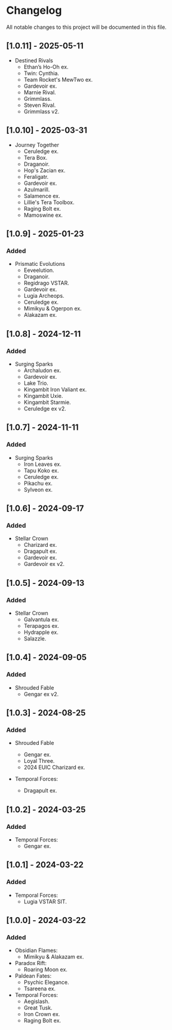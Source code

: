 # Changelog

All notable changes to this project will be documented in this file.

## [1.0.11] - 2025-05-11

- Destined Rivals
  - Ethan’s Ho-Oh ex.
  - Twin: Cynthia.
  - Team Rocket's MewTwo ex.
  - Gardevoir ex.
  - Marnie Rival.
  - Grimmlass.
  - Steven Rival.
  - Grimmlass v2.

## [1.0.10] - 2025-03-31

- Journey Together
  - Ceruledge ex.
  - Tera Box.
  - Draganoir.
  - Hop's Zacian ex.
  - Feraligatr.
  - Gardevoir ex.
  - Azulmarill.
  - Salamence ex.
  - Lillie's Tera Toolbox.
  - Raging Bolt ex.
  - Mamoswine ex.

## [1.0.9] - 2025-01-23

### Added

- Prismatic Evolutions
  - Eeveelution.
  - Draganoir.
  - Regidrago VSTAR.
  - Gardevoir ex.
  - Lugia Archeops.
  - Ceruledge ex.
  - Mimikyu & Ogerpon ex.
  - Alakazam ex.

## [1.0.8] - 2024-12-11

### Added

- Surging Sparks
  - Archaludon ex.
  - Gardevoir ex.
  - Lake Trio.
  - Kingambit Iron Valiant ex.
  - Kingambit Uxie.
  - Kingambit Starmie.
  - Ceruledge ex v2.

## [1.0.7] - 2024-11-11

### Added

- Surging Sparks
  - Iron Leaves ex.
  - Tapu Koko ex.
  - Ceruledge ex.
  - Pikachu ex.
  - Sylveon ex.

## [1.0.6] - 2024-09-17

### Added

- Stellar Crown
  - Charizard ex.
  - Dragapult ex.
  - Gardevoir ex.
  - Gardevoir ex v2.

## [1.0.5] - 2024-09-13

### Added

- Stellar Crown
  - Galvantula ex.
  - Terapagos ex.
  - Hydrapple ex.
  - Salazzle.

## [1.0.4] - 2024-09-05

### Added

- Shrouded Fable
  - Gengar ex v2.

## [1.0.3] - 2024-08-25

### Added

- Shrouded Fable

  - Gengar ex.
  - Loyal Three.
  - 2024 EUIC Charizard ex.

- Temporal Forces:
  - Dragapult ex.

## [1.0.2] - 2024-03-25

### Added

- Temporal Forces:
  - Gengar ex.

## [1.0.1] - 2024-03-22

### Added

- Temporal Forces:
  - Lugia VSTAR SIT.

## [1.0.0] - 2024-03-22

### Added

- Obsidian Flames:
  - Mimikyu & Alakazam ex.
- Paradox Rift:
  - Roaring Moon ex.
- Paldean Fates:
  - Psychic Elegance.
  - Tsareena ex.
- Temporal Forces:
  - Aegislash.
  - Great Tusk.
  - Iron Crown ex.
  - Raging Bolt ex.
